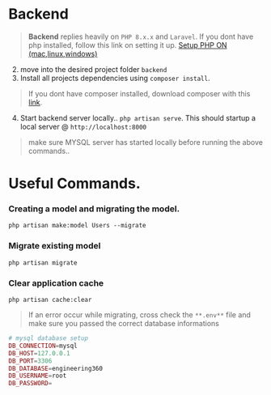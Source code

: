 # Backend


> **Backend** replies heavily on `PHP 8.x.x` and `Laravel`. If you dont have php installed, follow this link on setting it up. [Setup PHP ON (mac,linux,windows) ](https://www.youtube.com/watch?v=mVzL2MRFANI)

2. move into the desired project folder `backend`
3. Install all projects dependencies using `composer install`.

> If you dont have composer installed, download composer with this [link](https://getcomposer.org/download/).

4. Start backend server locally.. `php artisan serve`. This should startup a local server @ `http://localhost:8000`

> make sure MYSQL server has started locally before running the above commands..


# Useful Commands.

### Creating a model and migrating the model.

```shell
php artisan make:model Users --migrate
```

### Migrate existing model

```shell
php artisan migrate
```

### Clear application cache

```shell
php artisan cache:clear
```

> If an error occur while migrating, cross check the `**.env**`  file and make sure you passed the correct database informations

```php
# mysql database setup
DB_CONNECTION=mysql
DB_HOST=127.0.0.1
DB_PORT=3306
DB_DATABASE=engineering360
DB_USERNAME=root
DB_PASSWORD= 
```
